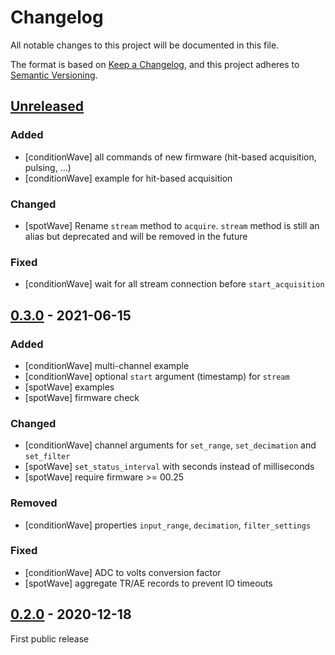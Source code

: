 # Changelog

All notable changes to this project will be documented in this file.

The format is based on [Keep a Changelog](https://keepachangelog.com/en/1.0.0/),
and this project adheres to [Semantic Versioning](https://semver.org/spec/v2.0.0.html).

## [Unreleased]

### Added

- [conditionWave] all commands of new firmware (hit-based acquisition, pulsing, ...)
- [conditionWave] example for hit-based acquisition

### Changed

- [spotWave] Rename `stream` method to `acquire`. `stream` method is still an alias but deprecated and will be removed in the future

### Fixed

- [conditionWave] wait for all stream connection before `start_acquisition`

## [0.3.0] - 2021-06-15

### Added

- [conditionWave] multi-channel example
- [conditionWave] optional `start` argument (timestamp) for `stream`
- [spotWave] examples
- [spotWave] firmware check

### Changed

- [conditionWave] channel arguments for `set_range`, `set_decimation` and `set_filter`
- [spotWave] `set_status_interval` with seconds instead of milliseconds
- [spotWave] require firmware >= 00.25

### Removed
- [conditionWave] properties `input_range`, `decimation`, `filter_settings`

### Fixed

- [conditionWave] ADC to volts conversion factor
- [spotWave] aggregate TR/AE records to prevent IO timeouts

## [0.2.0] - 2020-12-18

First public release

[Unreleased]: https://github.com/vallen-systems/pyWaveLine/compare/0.3.0...HEAD
[0.3.0]: https://github.com/vallen-systems/pyWaveLine/compare/0.2.0...0.3.0
[0.2.0]: https://github.com/vallen-systems/pyWaveLine/releases/tag/0.2.0
